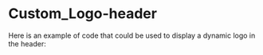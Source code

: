 # Custom_Logo-header
Here is an example of code that could be used to display a dynamic logo in the header:
